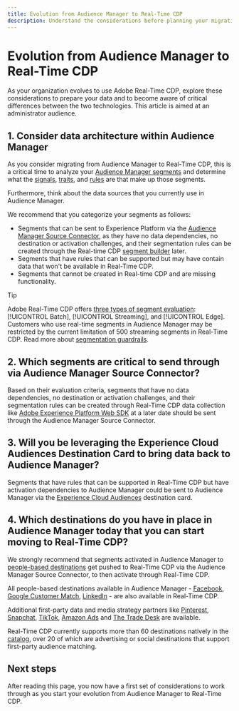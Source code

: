 ```yaml
---
title: Evolution from Audience Manager to Real-Time CDP
description: Understand the considerations before planning your migration from Audience Manager to Real-Time CDP.
---
```


# Evolution from Audience Manager to Real-Time CDP

As your organization evolves to use Adobe Real-Time CDP, explore these considerations to prepare your data and to become aware of critical differences between the two technologies. This article is aimed at an administrator audience.

## 1. Consider data architecture within Audience Manager

As you consider migrating from Audience Manager to Real-Time CDP, this is a critical time to analyze your [Audience Manager segments](https://experienceleague.adobe.com/docs/audience-manager/user-guide/features/segments/segments-purpose.html?lang=en) and determine what the [signals](https://experienceleague.adobe.com/docs/audience-manager/user-guide/features/data-explorer/data-explorer-understanding-signals.html?lang=en), [traits](https://experienceleague.adobe.com/docs/audience-manager/user-guide/features/traits/trait-details-page.html?lang=en), and [rules](https://experienceleague.adobe.com/docs/audience-manager/user-guide/features/segments/segment-builder.html?lang=en#segment-builder-section) are that make up those segments.

Furthermore, think about the data sources that you currently use in Audience Manager.

We recommend that you categorize your segments as follows: 

* Segments that can be sent to Experience Platform via the [Audience Manager Source Connector](/help/sources/connectors/adobe-applications/audience-manager.md), as they have no data dependencies, no destination or activation challenges, and their segmentation rules can be created through the Real-time CDP [segment builder](/help/segmentation/ui/segment-builder.md) later. 
* Segments that have rules that can be supported but may have contain data that won't be available in Real-Time CDP.
* Segments that cannot be created in Real-time CDP and are missing functionality.

>[!TIP]
>
>Adobe Real-Time CDP offers [three types of segment evaluation](/help/segmentation/home.md#evaluate-segments): [!UICONTROL Batch], [!UICONTROL Streaming], and [!UICONTROL Edge]. Customers who use real-time segments in Audience Manager may be restricted by the current limitation of 500 streaming segments in Real-Time CDP. Read more about [segmentation guardrails](/help/profile/guardrails.md).

## 2. Which segments are critical to send through via Audience Manager Source Connector?

Based on their evaluation criteria, segments that have no data dependencies, no destination or activation challenges, and their segmentation rules can be created through Real-Time CDP data collection like [Adobe Experience Platform Web SDK](/help/edge/web-sdk-faq.md) at a later date should be sent through the Audience Manager Source Connector.

## 3. Will you be leveraging the Experience Cloud Audiences Destination Card to bring data back to Audience Manager?

Segments that have rules that can be supported in Real-Time CDP but have activation dependencies to Audience Manager could be sent to Audience Manager via the [Experience Cloud Audiences](/help/destinations/catalog/adobe/experience-cloud-audiences.md) destination card.

## 4. Which destinations do you have in place in Audience Manager today that you can start moving to Real-Time CDP?

We strongly recommend that segments activated in Audience Manager to [people-based destinations](https://experienceleague.adobe.com/docs/audience-manager/user-guide/features/destinations/people-based/people-based-destinations-overview.html?lang=en) get pushed to Real-Time CDP via the Audience Manager Source Connector, to then activate through Real-Time CDP. 

All people-based destinations available in Audience Manager - [Facebook](/help/destinations/catalog/social/facebook.md), [Google Customer Match](/help/destinations/catalog/advertising/google-customer-match.md), [LinkedIn](/help/destinations/catalog/social/linkedin.md) - are also available in Real-Time CDP.

Additional first-party data and media strategy partners like [Pinterest](/help/destinations/catalog/advertising/pinterest.md), [Snapchat](/help/destinations/catalog/advertising/snap-inc.md), [TikTok](/help/destinations/catalog/social/tiktok.md), [Amazon Ads](/help/destinations/catalog/advertising/amazon-ads.md) and [The Trade Desk](/help/destinations/catalog/advertising/tradedesk.md) are available. 

Real-Time CDP currently supports more than 60 destinations natively in the [catalog](/help/destinations/catalog/overview.md), over 20 of which are advertising or social destinations that support first-party audience matching.

## Next steps

After reading this page, you now have a first set of considerations to work through as you start your evolution from Audience Manager to Real-Time CDP. 
